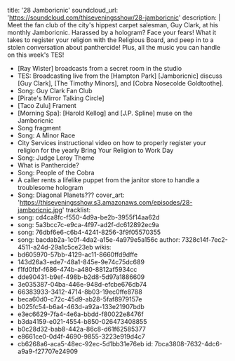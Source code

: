 title: '28 Jamboricnic'
soundcloud_url: 'https://soundcloud.com/thiseveningsshow/28-jamboricnic'
description: |
  Meet the fan club of the city's hippest carpet salesman, Guy Clark, at his monthly Jamboricnic. Harassed by a hologram? Face your fears! What it takes to register your religion with the Religious Board, and peep in to a stolen conversation about panthercide! Plus, all the music you can handle on this week's TES!
  
  - [Ray Wister] broadcasts from a secret room in the studio
  - TES: Broadcasting live from the [Hampton Park] [Jamboricnic] discuss [Guy Clark], [The Timothy Minors], and [Cobra Nosecolde Goldtoothe].
  - Song: Guy Clark Fan Club
  - [Pirate's Mirror Talking Circle]
  - [Taco Zulu] Frament
  - [Morning Spa]: [Harold Kellog] and [J.P. Spline] muse on the Jamboricnic
  - Song fragment
  - Song: A Minor Race
  - City Services instructional video on how to properly register your religion for the yearly Bring Your Religion to Work Day
  - Song: Judge Leroy Theme
  - What is Panthercide?
  - Song: People of the Cobra
  - A caller rents a lifelike puppet from the janitor store to handle a troublesome hologram
  - Song: Diagonal Planets???
cover_art: 'https://thiseveningsshow.s3.amazonaws.com/episodes/28-jamboricnic.jpg'
tracklist:
  -
    song: cd4ca8fc-f550-4d9a-be2b-3955f14aa62d
  -
    song: 5a3bcc7c-e9ca-4f97-ad2f-dc612892ec9a
  -
    song: 76dbf6e6-c6b4-4241-8256-3f9f05570355
  -
    song: bacdab2a-1c0f-4da2-a15e-4a979e5a156c
author: 7328c14f-7ec2-4511-a24d-29a1c5ce23eb
wikis:
  - bd605970-57bb-4129-ac11-8660ffd9dffe
  - 143d26a3-ede7-48a1-845e-9e74c75dc689
  - f1fd0fbf-f686-474b-a480-8812af5934cc
  - dde90431-b9ef-498b-b2d8-5d97a1886609
  - 3e035387-04ba-446e-948d-efcbe676db74
  - 66383933-3412-4714-8b03-19ec0ffe8788
  - beca60d0-c72c-45d9-ab28-5faf8979157e
  - b025fc54-b6a4-463d-a92a-133e21907bdb
  - e3ec6629-7fa4-4e6a-bbdd-f80022e8476f
  - b3da4159-e021-4554-b850-026473408855
  - b0c28d32-bab8-442a-86c8-d61f62585377
  - e8661ce0-0d4f-4690-9855-3223e919d4c7
  - cb6268a6-aca5-48ec-92ec-5d1bb31e76eb
id: 7bca3808-7632-4dc6-a9a9-f27707e24909
